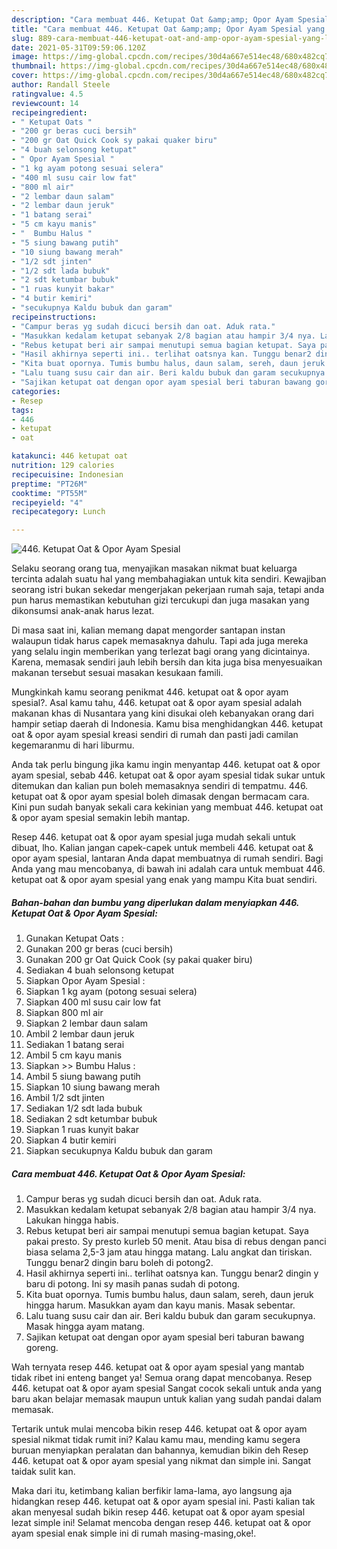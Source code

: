 ```yaml
---
description: "Cara membuat 446. Ketupat Oat &amp;amp; Opor Ayam Spesial yang lezat dan Mudah Dibuat"
title: "Cara membuat 446. Ketupat Oat &amp;amp; Opor Ayam Spesial yang lezat dan Mudah Dibuat"
slug: 889-cara-membuat-446-ketupat-oat-and-amp-opor-ayam-spesial-yang-lezat-dan-mudah-dibuat
date: 2021-05-31T09:59:06.120Z
image: https://img-global.cpcdn.com/recipes/30d4a667e514ec48/680x482cq70/446-ketupat-oat-opor-ayam-spesial-foto-resep-utama.jpg
thumbnail: https://img-global.cpcdn.com/recipes/30d4a667e514ec48/680x482cq70/446-ketupat-oat-opor-ayam-spesial-foto-resep-utama.jpg
cover: https://img-global.cpcdn.com/recipes/30d4a667e514ec48/680x482cq70/446-ketupat-oat-opor-ayam-spesial-foto-resep-utama.jpg
author: Randall Steele
ratingvalue: 4.5
reviewcount: 14
recipeingredient:
- " Ketupat Oats "
- "200 gr beras cuci bersih"
- "200 gr Oat Quick Cook sy pakai quaker biru"
- "4 buah selonsong ketupat"
- " Opor Ayam Spesial "
- "1 kg ayam potong sesuai selera"
- "400 ml susu cair low fat"
- "800 ml air"
- "2 lembar daun salam"
- "2 lembar daun jeruk"
- "1 batang serai"
- "5 cm kayu manis"
- "  Bumbu Halus "
- "5 siung bawang putih"
- "10 siung bawang merah"
- "1/2 sdt jinten"
- "1/2 sdt lada bubuk"
- "2 sdt ketumbar bubuk"
- "1 ruas kunyit bakar"
- "4 butir kemiri"
- "secukupnya Kaldu bubuk dan garam"
recipeinstructions:
- "Campur beras yg sudah dicuci bersih dan oat. Aduk rata."
- "Masukkan kedalam ketupat sebanyak 2/8 bagian atau hampir 3/4 nya. Lakukan hingga habis."
- "Rebus ketupat beri air sampai menutupi semua bagian ketupat. Saya pakai presto. Sy presto kurleb 50 menit. Atau bisa di rebus dengan panci biasa selama 2,5-3 jam atau hingga matang. Lalu angkat dan tiriskan. Tunggu benar2 dingin baru boleh di potong2."
- "Hasil akhirnya seperti ini.. terlihat oatsnya kan. Tunggu benar2 dingin y baru di potong. Ini sy masih panas sudah di potong."
- "Kita buat opornya. Tumis bumbu halus, daun salam, sereh, daun jeruk hingga harum. Masukkan ayam dan kayu manis. Masak sebentar."
- "Lalu tuang susu cair dan air. Beri kaldu bubuk dan garam secukupnya. Masak hingga ayam matang."
- "Sajikan ketupat oat dengan opor ayam spesial beri taburan bawang goreng."
categories:
- Resep
tags:
- 446
- ketupat
- oat

katakunci: 446 ketupat oat 
nutrition: 129 calories
recipecuisine: Indonesian
preptime: "PT26M"
cooktime: "PT55M"
recipeyield: "4"
recipecategory: Lunch

---
```



![446. Ketupat Oat &amp; Opor Ayam Spesial](https://img-global.cpcdn.com/recipes/30d4a667e514ec48/680x482cq70/446-ketupat-oat-opor-ayam-spesial-foto-resep-utama.jpg)

Selaku seorang orang tua, menyajikan masakan nikmat buat keluarga tercinta adalah suatu hal yang membahagiakan untuk kita sendiri. Kewajiban seorang istri bukan sekedar mengerjakan pekerjaan rumah saja, tetapi anda pun harus memastikan kebutuhan gizi tercukupi dan juga masakan yang dikonsumsi anak-anak harus lezat.

Di masa  saat ini, kalian memang dapat mengorder santapan instan walaupun tidak harus capek memasaknya dahulu. Tapi ada juga mereka yang selalu ingin memberikan yang terlezat bagi orang yang dicintainya. Karena, memasak sendiri jauh lebih bersih dan kita juga bisa menyesuaikan makanan tersebut sesuai masakan kesukaan famili. 



Mungkinkah kamu seorang penikmat 446. ketupat oat &amp; opor ayam spesial?. Asal kamu tahu, 446. ketupat oat &amp; opor ayam spesial adalah makanan khas di Nusantara yang kini disukai oleh kebanyakan orang dari hampir setiap daerah di Indonesia. Kamu bisa menghidangkan 446. ketupat oat &amp; opor ayam spesial kreasi sendiri di rumah dan pasti jadi camilan kegemaranmu di hari liburmu.

Anda tak perlu bingung jika kamu ingin menyantap 446. ketupat oat &amp; opor ayam spesial, sebab 446. ketupat oat &amp; opor ayam spesial tidak sukar untuk ditemukan dan kalian pun boleh memasaknya sendiri di tempatmu. 446. ketupat oat &amp; opor ayam spesial boleh dimasak dengan bermacam cara. Kini pun sudah banyak sekali cara kekinian yang membuat 446. ketupat oat &amp; opor ayam spesial semakin lebih mantap.

Resep 446. ketupat oat &amp; opor ayam spesial juga mudah sekali untuk dibuat, lho. Kalian jangan capek-capek untuk membeli 446. ketupat oat &amp; opor ayam spesial, lantaran Anda dapat membuatnya di rumah sendiri. Bagi Anda yang mau mencobanya, di bawah ini adalah cara untuk membuat 446. ketupat oat &amp; opor ayam spesial yang enak yang mampu Kita buat sendiri.

<!--inarticleads1-->

##### Bahan-bahan dan bumbu yang diperlukan dalam menyiapkan 446. Ketupat Oat &amp; Opor Ayam Spesial:

1. Gunakan  Ketupat Oats :
1. Gunakan 200 gr beras (cuci bersih)
1. Gunakan 200 gr Oat Quick Cook (sy pakai quaker biru)
1. Sediakan 4 buah selonsong ketupat
1. Siapkan  Opor Ayam Spesial :
1. Siapkan 1 kg ayam (potong sesuai selera)
1. Siapkan 400 ml susu cair low fat
1. Siapkan 800 ml air
1. Siapkan 2 lembar daun salam
1. Ambil 2 lembar daun jeruk
1. Sediakan 1 batang serai
1. Ambil 5 cm kayu manis
1. Siapkan  &gt;&gt; Bumbu Halus :
1. Ambil 5 siung bawang putih
1. Siapkan 10 siung bawang merah
1. Ambil 1/2 sdt jinten
1. Sediakan 1/2 sdt lada bubuk
1. Sediakan 2 sdt ketumbar bubuk
1. Siapkan 1 ruas kunyit bakar
1. Siapkan 4 butir kemiri
1. Siapkan secukupnya Kaldu bubuk dan garam




<!--inarticleads2-->

##### Cara membuat 446. Ketupat Oat &amp; Opor Ayam Spesial:

1. Campur beras yg sudah dicuci bersih dan oat. Aduk rata.
1. Masukkan kedalam ketupat sebanyak 2/8 bagian atau hampir 3/4 nya. Lakukan hingga habis.
1. Rebus ketupat beri air sampai menutupi semua bagian ketupat. Saya pakai presto. Sy presto kurleb 50 menit. Atau bisa di rebus dengan panci biasa selama 2,5-3 jam atau hingga matang. Lalu angkat dan tiriskan. Tunggu benar2 dingin baru boleh di potong2.
1. Hasil akhirnya seperti ini.. terlihat oatsnya kan. Tunggu benar2 dingin y baru di potong. Ini sy masih panas sudah di potong.
1. Kita buat opornya. Tumis bumbu halus, daun salam, sereh, daun jeruk hingga harum. Masukkan ayam dan kayu manis. Masak sebentar.
1. Lalu tuang susu cair dan air. Beri kaldu bubuk dan garam secukupnya. Masak hingga ayam matang.
1. Sajikan ketupat oat dengan opor ayam spesial beri taburan bawang goreng.




Wah ternyata resep 446. ketupat oat &amp; opor ayam spesial yang mantab tidak ribet ini enteng banget ya! Semua orang dapat mencobanya. Resep 446. ketupat oat &amp; opor ayam spesial Sangat cocok sekali untuk anda yang baru akan belajar memasak maupun untuk kalian yang sudah pandai dalam memasak.

Tertarik untuk mulai mencoba bikin resep 446. ketupat oat &amp; opor ayam spesial nikmat tidak rumit ini? Kalau kamu mau, mending kamu segera buruan menyiapkan peralatan dan bahannya, kemudian bikin deh Resep 446. ketupat oat &amp; opor ayam spesial yang nikmat dan simple ini. Sangat taidak sulit kan. 

Maka dari itu, ketimbang kalian berfikir lama-lama, ayo langsung aja hidangkan resep 446. ketupat oat &amp; opor ayam spesial ini. Pasti kalian tak akan menyesal sudah bikin resep 446. ketupat oat &amp; opor ayam spesial lezat simple ini! Selamat mencoba dengan resep 446. ketupat oat &amp; opor ayam spesial enak simple ini di rumah masing-masing,oke!.

